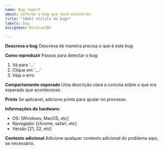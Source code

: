 ```yaml
---
name: Bug report
about: Informe o bug que você encontrou
title: "[BUG] <título do bug>"
labels: bug
assignees: NicolasCBV

---
```


**Descreva o bug**
Descreva de maneira precisa o que é este bug

**Como reproduzir**
Passos para detectar o bug:
1. Vá para '...'
2. Clique em '....'
3. Veja o erro

**Comportamento esperado**
Uma descrição clara a concisa sobre o que era esperado que acontecesse.

**Prints**
Se aplicável, adicione prints para ajudar no processo.

**Informações do hardware:**
 - OS: [Windows, MacOS, etc]
 - Navegador [chrome, safari, etc]
 - Versão [21, 22, etc]

**Contexto adicional**
Adicione qualquer contexto adicional do problema aqui, se necessário.
